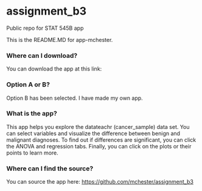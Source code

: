 # assignment_b3
Public repo for STAT 545B app

This is the README.MD for app-mchester.

### Where can I download?

You can download the app at this link:


### Option A or B?

Option B has been selected. I have made my own app. 

### What is the app?

This app helps you explore the datateachr (cancer_sample) data set. You can select variables and visualize the difference between benign and malignant diagnoses. To find out if differences are significant, you can click the ANOVA and regression tabs. Finally, you can click on the plots or their points to learn more.

### Where can I find the source?

You can source the app here:
https://github.com/mchester/assignment_b3 